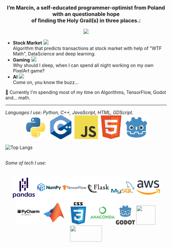 <!--
**Vasamir1/Vasamir1** is a ✨ _special_ ✨ repository because its `README.md` (this file) appears on your GitHub profile.
-->

<div id="header" align="center">
  <h3>I’m Marcin, a self-educated programmer-optimist from Poland with an questionable hope <br>of finding the Holy Grail(s) in three places.: </h3>
  <img src="https://media.giphy.com/media/RN8FdaB6T1bkkI5n4I/giphy.gif" width="100"/>
</div>
<ul>
  <li><strong>Stock Market</strong>
    <img src="https://github.githubassets.com/images/icons/emoji/unicode/1f4b5.png?v8" width=25 />
    <br>Algorithm that predicts transactions at stock market with help of "WTF Math", DataScience and deep learning.</li>
  <li><strong>Gaming</strong>
    <img src="https://github.githubassets.com/images/icons/emoji/unicode/1f579.png?v8" width=25 />
    <br>Why should I sleep, when I can spend all night working on my own PixelArt game?</li>
  <li><strong>AI</strong>
    <img src="https://github.githubassets.com/images/icons/emoji/unicode/1f412.png?v8" width=25 />
    <br>Come on, you know the buzz...</li>
</ul>
<p>🔭 Currently I'm spending most of my time on Algorithms, TensorFlow, Godot and... math.</p>

<hr>
<footer>
  <i>Languages I use: Python, C++, JavaScript, HTML, GDScript.</i>

  <div align="center">
    <img src="https://raw.githubusercontent.com/devicons/devicon/1119b9f84c0290e0f0b38982099a2bd027a48bf1/icons/python/python-original.svg" width=75 />
    <img src="https://raw.githubusercontent.com/devicons/devicon/1119b9f84c0290e0f0b38982099a2bd027a48bf1/icons/cplusplus/cplusplus-original.svg" width=75 />
    <img src="https://raw.githubusercontent.com/devicons/devicon/1119b9f84c0290e0f0b38982099a2bd027a48bf1/icons/javascript/javascript-original.svg" width=75 />
    <img src="https://raw.githubusercontent.com/devicons/devicon/1119b9f84c0290e0f0b38982099a2bd027a48bf1/icons/html5/html5-original.svg" width=75 />
    <img src="https://raw.githubusercontent.com/devicons/devicon/1119b9f84c0290e0f0b38982099a2bd027a48bf1/icons/godot/godot-original.svg" width=75 />
  </div>

![Top Langs](https://github-readme-stats.vercel.app/api/top-langs/?username=Vasamir1&layout=compact)

  <br><i>Some of tech I use:</i>
  <div align="center">
    <br>
    <img src="https://raw.githubusercontent.com/devicons/devicon/1119b9f84c0290e0f0b38982099a2bd027a48bf1/icons/pandas/pandas-original-wordmark.svg" width=75 />
    <img src="https://raw.githubusercontent.com/devicons/devicon/1119b9f84c0290e0f0b38982099a2bd027a48bf1/icons/numpy/numpy-original-wordmark.svg" width=75 />
    <img src="https://raw.githubusercontent.com/devicons/devicon/1119b9f84c0290e0f0b38982099a2bd027a48bf1/icons/tensorflow/tensorflow-original-wordmark.svg" width=75 />
    <img src="https://raw.githubusercontent.com/devicons/devicon/1119b9f84c0290e0f0b38982099a2bd027a48bf1/icons/flask/flask-original-wordmark.svg" width=70 />
    <img src="https://github.com/devicons/devicon/blob/master/icons/mysql/mysql-original-wordmark.svg" width=75 />
    <img src="https://raw.githubusercontent.com/devicons/devicon/1119b9f84c0290e0f0b38982099a2bd027a48bf1/icons/amazonwebservices/amazonwebservices-original-wordmark.svg" width=75 />
    <img  src="https://raw.githubusercontent.com/devicons/devicon/1119b9f84c0290e0f0b38982099a2bd027a48bf1/icons/pycharm/pycharm-original-wordmark.svg" width=75 />
    <img src="https://github.com/devicons/devicon/blob/master/icons/matlab/matlab-original.svg" width=75 />
    <img src="https://raw.githubusercontent.com/devicons/devicon/1119b9f84c0290e0f0b38982099a2bd027a48bf1/icons/css3/css3-original-wordmark.svg" height=70 width=70 />
    <img src="https://raw.githubusercontent.com/devicons/devicon/1119b9f84c0290e0f0b38982099a2bd027a48bf1/icons/anaconda/anaconda-original-wordmark.svg" width=75 />
    <img src="https://raw.githubusercontent.com/devicons/devicon/1119b9f84c0290e0f0b38982099a2bd027a48bf1/icons/godot/godot-original-wordmark.svg" width=60 />
    <img src="https://i0.wp.com/dailysoftwares.com/wp-content/uploads/2020/06/Aseprite.png?resize=303%2C329&ssl=1" height=60 width=60 />
    <img src="https://th.bing.com/th/id/R.057c7da3b4a13d8a3a1819484c735594?rik=58stsTkJzAb65g&riu=http%3a%2f%2fnumerique.ostralo.net%2fpygame%2fimages%2fpygame_logo.png&ehk=TlMtTL%2bIF%2be8OUGwXXkJvUl%2fRn%2bWCQInnNCrvWGI1ZQ%3d&risl=&pid=ImgRaw&r=0" height=50 width=100 />
  </div>
</footer>
